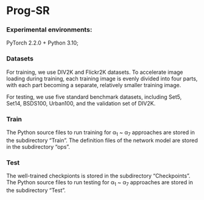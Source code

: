 # Prog-SR
### Experimental environments:
PyTorch 2.2.0 + Python 3.10;

### Datasets
For training, we use DIV2K and Flickr2K datasets. To accelerate image loading during training, each training image is evenly divided into four
parts, with each part becoming a separate, relatively smaller training image. 

For testing, we use five standard benchmark datasets, including Set5, Set14, BSDS100, Urban100, and the validation set of DIV2K.

### Train
The Python source files to run training for α<sub>1</sub> ~ α<sub>7</sub> approaches are stored in the subdirectory “Train”.
The definition files of the network model are stored in the subdirectory “ops”.

### Test
The well-trained checkpionts is stored in the subdirectory “Checkpoints”.
The Python source files to run testing for α<sub>1</sub> ~ α<sub>7</sub> approaches are stored in the subdirectory “Test”.
